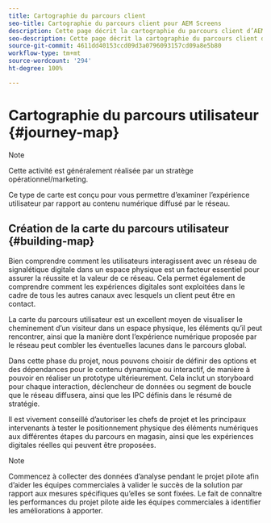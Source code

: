 ```yaml
---
title: Cartographie du parcours client
seo-title: Cartographie du parcours client pour AEM Screens
description: Cette page décrit la cartographie du parcours client d’AEM Screens
seo-description: Cette page décrit la cartographie du parcours client d’AEM Screens
source-git-commit: 4611dd40153ccd09d3a0796093157cd09a8e5b80
workflow-type: tm+mt
source-wordcount: '294'
ht-degree: 100%

---
```



# Cartographie du parcours utilisateur {#journey-map}

>[!NOTE]
>
>Cette activité est généralement réalisée par un stratège opérationnel/marketing.

Ce type de carte est conçu pour vous permettre d’examiner l’expérience utilisateur par rapport au contenu numérique diffusé par le réseau.

## Création de la carte du parcours utilisateur {#building-map}

Bien comprendre comment les utilisateurs interagissent avec un réseau de signalétique digitale dans un espace physique est un facteur essentiel pour assurer la réussite et la valeur de ce réseau. Cela permet également de comprendre comment les expériences digitales sont exploitées dans le cadre de tous les autres canaux avec lesquels un client peut être en contact.

La carte du parcours utilisateur est un excellent moyen de visualiser le cheminement d’un visiteur dans un espace physique, les éléments qu’il peut rencontrer, ainsi que la manière dont l’expérience numérique proposée par le réseau peut combler les éventuelles lacunes dans le parcours global.

Dans cette phase du projet, nous pouvons choisir de définir des options et des dépendances pour le contenu dynamique ou interactif, de manière à pouvoir en réaliser un prototype ultérieurement. Cela inclut un storyboard pour chaque interaction, déclencheur de données ou segment de boucle que le réseau diffusera, ainsi que les IPC définis dans le résumé de stratégie.

Il est vivement conseillé d’autoriser les chefs de projet et les principaux intervenants à tester le positionnement physique des éléments numériques aux différentes étapes du parcours en magasin, ainsi que les expériences digitales réelles qui peuvent être proposées.

>[!NOTE]
> Commencez à collecter des données d’analyse pendant le projet pilote afin d’aider les équipes commerciales à valider le succès de la solution par rapport aux mesures spécifiques qu’elles se sont fixées. Le fait de connaître les performances du projet pilote aide les équipes commerciales à identifier les améliorations à apporter.
